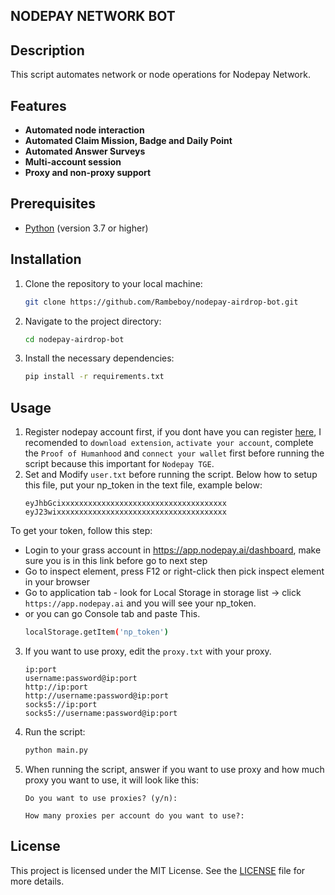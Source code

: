 ## NODEPAY NETWORK BOT

## Description
This script automates network or node operations for Nodepay Network.

## Features

- **Automated node interaction**
- **Automated Claim Mission, Badge and Daily Point**
- **Automated Answer Surveys**
- **Multi-account session**
- **Proxy and non-proxy support**

## Prerequisites
- [Python](https://www.python.org/) (version 3.7 or higher)

## Installation

1. Clone the repository to your local machine:
   ```bash
   git clone https://github.com/Rambeboy/nodepay-airdrop-bot.git
   ```
2. Navigate to the project directory:
   ```bash
   cd nodepay-airdrop-bot
   ```
4. Install the necessary dependencies:
   ```bash
   pip install -r requirements.txt
   ```

## Usage

1. Register nodepay account first, if you dont have you can register [here](https://app.nodepay.ai/register), I recomended to `download extension`, `activate your account`, complete the `Proof of Humanhood` and `connect your wallet` first before running the script because this important for `Nodepay TGE`.
2. Set and Modify `user.txt` before running the script. Below how to setup this file, put your np_token in the text file, example below:
   ```
   eyJhbGcixxxxxxxxxxxxxxxxxxxxxxxxxxxxxxxxxxxxx
   eyJ23wixxxxxxxxxxxxxxxxxxxxxxxxxxxxxxxxxxxxxx
   ```
To get your token, follow this step:
- Login to your grass account in https://app.nodepay.ai/dashboard, make sure you is in this link before go to next step
- Go to inspect element, press F12 or right-click then pick inspect element in your browser
- Go to application tab - look for Local Storage in storage list -> click `https://app.nodepay.ai` and you will see your np_token.
- or you can go Console tab and paste This.
  ```bash
  localStorage.getItem('np_token')
  ```
3. If you want to use proxy, edit the `proxy.txt` with your proxy.

   ```
   ip:port
   username:password@ip:port
   http://ip:port
   http://username:password@ip:port
   socks5://ip:port
   socks5://username:password@ip:port
   ```

5. Run the script:
   ```bash
   python main.py
   ```
7. When running the script, answer if you want to use proxy and how much proxy you want to use, it will look like this:
   ```
   Do you want to use proxies? (y/n):
   ```

   ```
   How many proxies per account do you want to use?:
   ```

## License

This project is licensed under the MIT License. See the [LICENSE](LICENSE) file for more details.
